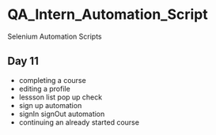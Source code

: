 # QA_Intern_Automation_Script
Selenium Automation Scripts

## Day 11
- completing a course
- editing a profile
- lessson list pop up check
- sign up automation
- signIn signOut automation
- continuing an already started course